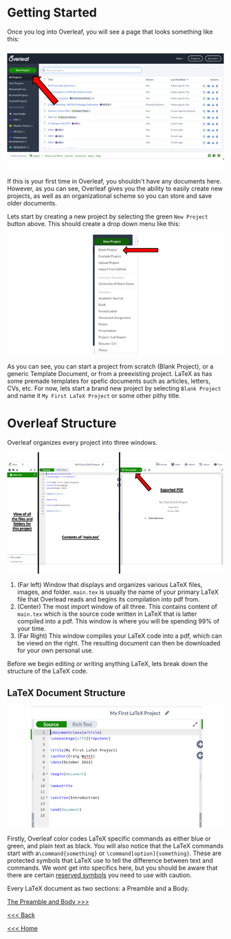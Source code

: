 # Getting Started
Once you log into Overleaf, you will see a page that looks something like this:

![Starting](/images/Getting-Started.png)

If this is your first time in Overleaf, you shouldn't have any documents here. However, as you can see, Overleaf gives you the ability to easily create new projects, as well as an organizational scheme so you can store and save older documents.

Lets start by creating a new project by selecting the green `New Project` button above. This should create a drop down menu like this:

![Blank](/images/Blank-project.png)

As you can see, you can start a project from scratch (Blank Project), or a generic Template Document, or from a preexisting project. LaTeX as has some premade templates for spefic documents such as articles, letters, CVs, etc. For now, lets start a brand new project by selecting `Blank Project` and name it `My First LaTeX Project` or some other pithy title.

# Overleaf Structure
Overleaf organizes every project into three windows.

![Overleaf](/images/Overleaf-config.png)

1. (Far left) Window that displays and organizes various LaTeX files, images, and folder. `main.tex` is usually the name of your primary LaTeX file that Overlead reads and begins its compilation into pdf from.
2. (Center) The most import window of all three. This contains content of `main.tex` which is the source code written in LaTeX that is latter compiled into a pdf. This window is where you will be spending 99% of your time. 
3. (Far Right) This window compiles your LaTeX code into a pdf, which can be viewd on the right. The resulting document can then be downloaded for your own personal use.

Before we begin editing or writing anything LaTeX, lets break down the structure of the LaTeX code.

## LaTeX Document Structure

![Doc_Struct](/images/Doc-Struct.png)

Firstly, Overleaf color codes LaTeX specific commands as either blue or green, and plain text as black. You will also notice that the LaTeX commands start with a`\command{something}` or `\command[option]{something}`. These are protected symbols that LaTeX use to tell the difference between text and commands. We wont get into specifics here, but you should be aware that there are certain [reserved symbols](https://www.overleaf.com/learn/latex/Creating_a_document_in_LaTeX#Reference_guide) you need to use with caution. 

Every LaTeX document as two sections: a Preamble and a Body.

[The Preamble and Body >>>](preamble-body.md)

[<<< Back](account.md)

[<<< Home](../README.md)
